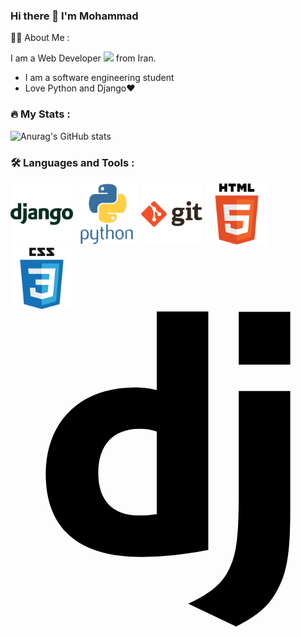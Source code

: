 
### Hi there 👋 I'm Mohammad
:man_technologist: About Me :


I am a Web Developer <img src="https://media.giphy.com/media/WUlplcMpOCEmTGBtBW/giphy.gif" width="30"> from Iran.
- I am a software engineering student
- Love Python and Django:heart:
### :fire: My Stats :


![Anurag's GitHub stats](https://github-readme-stats.vercel.app/api?username=mmadamm&show_icons=true&theme=dark)

### :hammer_and_wrench: Languages and Tools :
<div>
<img src="https://github.com/devicons/devicon/blob/master/icons/django/django-plain-wordmark.svg" title="Django" alt="Django" width="100" height="100"/>
<img src="https://github.com/devicons/devicon/blob/master/icons/python/python-original-wordmark.svg" title="Python" alt="Python" width="100" height="100"/>
<img src="https://github.com/devicons/devicon/blob/master/icons/git/git-original-wordmark.svg" title="Git" alt="Git" width="100" height="100"/>
<img src="https://github.com/devicons/devicon/blob/master/icons/html5/html5-original-wordmark.svg" title="html" alt="html" width="100" height="100"/>
<img src="https://github.com/devicons/devicon/blob/master/icons/css3/css3-original-wordmark.svg" title="css" alt="css" width="100" height="100"/>
</div>
<svg role="img" viewBox="0 0 24 24" xmlns="http://www.w3.org/2000/svg"><title>Django</title><path d="M11.146 0h3.924v18.166c-2.013.382-3.491.535-5.096.535-4.791 0-7.288-2.166-7.288-6.32 0-4.002 2.65-6.6 6.753-6.6.637 0 1.121.05 1.707.203zm0 9.143a3.894 3.894 0 00-1.325-.204c-1.988 0-3.134 1.223-3.134 3.365 0 2.09 1.096 3.236 3.109 3.236.433 0 .79-.025 1.35-.102V9.142zM21.314 6.06v9.098c0 3.134-.229 4.638-.917 5.937-.637 1.249-1.478 2.039-3.211 2.905l-3.644-1.733c1.733-.815 2.574-1.53 3.109-2.625.561-1.121.739-2.421.739-5.835V6.059h3.924zM17.39.021h3.924v4.026H17.39z"/></svg>
